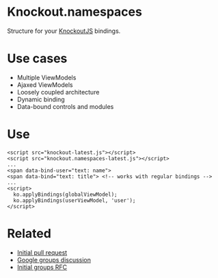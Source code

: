 # Knockout.namespaces
      
  Structure for your [KnockoutJS](http://knockoutjs.com) bindings.
  
# Use cases

  - Multiple ViewModels
  - Ajaxed ViewModels
  - Loosely coupled architecture
  - Dynamic binding
  - Data-bound controls and modules

# Use

    <script src="knockout-latest.js"></script>
    <script src="knockout.namespaces-latest.js"></script>
    ...
    <span data-bind-user="text: name">
    <span data-bind="text: title"> <!-- works with regular bindings -->
    ...
    <script>
      ko.applyBindings(globalViewModel);
      ko.applyBindings(userViewModel, 'user');
    </script>
    
# Related

  - [Initial pull request](https://github.com/SteveSanderson/knockout/pull/74)
  - [Google groups discussion](http://groups.google.com/group/knockoutjs/browse_thread/thread/a2a5489c1e4c40de)
  - [Initial groups RFC](http://groups.google.com/group/knockoutjs/browse_thread/thread/5f3802217f896d74/96b37601840a23be?lnk=gst&q=namespaces#96b37601840a23be)